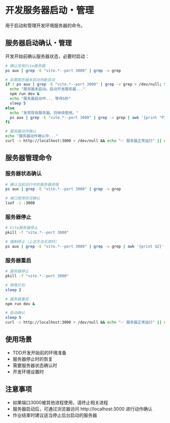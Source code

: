 # 开发服务器启动・管理

用于启动和管理开发环境服务器的命令。

## 服务器启动确认・管理

开发开始前确认服务器状态，必要时启动：

```bash
# 确认现有Vite服务器
ps aux | grep -E "vite.*--port 3000" | grep -v grep

# 如果服务器未启动则新启动
if ! ps aux | grep -E "vite.*--port 3000" | grep -v grep > /dev/null; then
  echo "服务器未启动。启动开发服务器..."
  npm run dev &
  echo "服务器启动中... 等待5秒"
  sleep 5
else
  echo "发现现有服务器。将继续使用。"
  ps aux | grep -E "vite.*--port 3000" | grep -v grep | awk '{print "PID: " $2 " - Vite服务器已运行中"}'
fi

# 服务器动作确认
echo "服务器动作确认中..."
curl -s http://localhost:3000 > /dev/null && echo "✅ 服务器正常运行" || echo "⚠️ 无法连接服务器"
```

## 服务器管理命令

### 服务器状态确认

```bash
# 确认当前运行中的服务器进程
ps aux | grep -E "vite.*--port 3000" | grep -v grep

# 端口使用状况确认
lsof -i :3000
```

### 服务器停止

```bash
# Vite服务器停止
pkill -f "vite.*--port 3000"

# 强制停止（上述方法无效时）
ps aux | grep -E "vite.*--port 3000" | grep -v grep | awk '{print $2}' | xargs kill -9
```

### 服务器重启

```bash
# 服务器停止
pkill -f "vite.*--port 3000"

# 稍等片刻
sleep 2

# 服务器重启
npm run dev &

# 启动确认
sleep 5
curl -s http://localhost:3000 > /dev/null && echo "✅ 服务器正常运行" || echo "⚠️ 无法连接服务器"
```

## 使用场景

- TDD开发开始前的环境准备
- 服务器停止时的恢复
- 需要服务器状态确认时
- 开发环境设置时

## 注意事项

- 如果端口3000被其他进程使用，请终止相关进程
- 服务器启动后，可通过浏览器访问 http://localhost:3000 进行动作确认
- 作业结束时建议适当停止后台启动的服务器